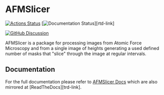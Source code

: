 # AFMSlicer

[![Actions Status][actions-badge]][actions-link]
[![Documentation Status][rtd-badge]][rtd-link]

<!-- [![PyPI version][pypi-version]][pypi-link] -->
<!-- [![PyPI platforms][pypi-platforms]][pypi-link] -->

[![GitHub Discussion][github-discussions-badge]][github-discussions-link]

AFMSlicer is a package for processing images from Atomic Force Microscopy and from a single image of heights generating
a used defined number of masks that "slice" through the image at regular intervals.

## Documentation

For the full documentation please refer to [AFMSlicer Docs][doc-gh-pages] which are also mirrored at
[ReadTheDocs][trd-link].



<!-- prettier-ignore-start -->
[actions-badge]:            https://github.com/ns-rse/AFMSlicer/workflows/CI/badge.svg
[actions-link]:             https://github.com/ns-rse/AFMSlicer/actions
[doc-gh-pages]:             https://ns-rse.github.io/AFMSlicer
[conda-badge]:              https://img.shields.io/conda/vn/conda-forge/AFMSlicer
[conda-link]:               https://github.com/conda-forge/AFMSlicer-feedstock
[github-discussions-badge]: https://img.shields.io/static/v1?label=Discussions&message=Ask&color=blue&logo=github
[github-discussions-link]:  https://github.com/ns-rse/AFMSlicer/discussions
<!-- [pypi-link]:                https://pypi.org/project/AFMSlicer/ -->
<!-- [pypi-platforms]:           https://img.shields.io/pypi/pyversions/AFMSlicer -->
<!-- [pypi-version]:             https://img.shields.io/pypi/v/AFMSlicer -->
[rtd-badge]:                https://readthedocs.org/projects/AFMSlicer/badge/?version=latest
<!-- [rtd-link]:                 https://AFMSlicer.readthedocs.io/en/latest/?badge=latest -->

<!-- prettier-ignore-end -->
